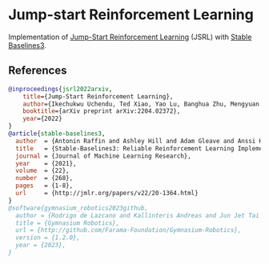 # Jump-start Reinforcement Learning

Implementation of [Jump-Start Reinforcement
Learning](https://arxiv.org/abs/2204.02372) (JSRL) with [Stable
Baselines3](https://github.com/DLR-RM/stable-baselines3).

## References

```bibtex
@inproceedings{jsrl2022arxiv,
    title={Jump-Start Reinforcement Learning},
    author={Ikechukwu Uchendu, Ted Xiao, Yao Lu, Banghua Zhu, Mengyuan Yan, Joséphine Simon, Matthew Bennice, Chuyuan Fu, Cong Ma, Jiantao Jiao, Sergey Levine, and Karol Hausman},
    booktitle={arXiv preprint arXiv:2204.02372},
    year={2022}
}
@article{stable-baselines3,
  author  = {Antonin Raffin and Ashley Hill and Adam Gleave and Anssi Kanervisto and Maximilian Ernestus and Noah Dormann},
  title   = {Stable-Baselines3: Reliable Reinforcement Learning Implementations},
  journal = {Journal of Machine Learning Research},
  year    = {2021},
  volume  = {22},
  number  = {268},
  pages   = {1-8},
  url     = {http://jmlr.org/papers/v22/20-1364.html}
}
@software{gymnasium_robotics2023github,
  author = {Rodrigo de Lazcano and Kallinteris Andreas and Jun Jet Tai and Seungjae Ryan Lee and Jordan Terry},
  title = {Gymnasium Robotics},
  url = {http://github.com/Farama-Foundation/Gymnasium-Robotics},
  version = {1.2.0},
  year = {2023},
}
```
